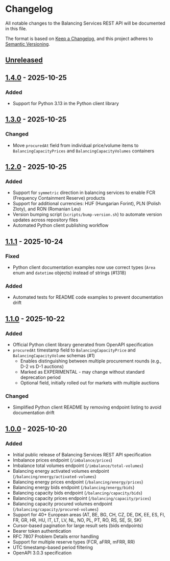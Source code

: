 # Changelog

All notable changes to the Balancing Services REST API will be documented in this file.

The format is based on [Keep a Changelog](https://keepachangelog.com/en/1.0.0/),
and this project adheres to [Semantic Versioning](https://semver.org/spec/v2.0.0.html).

## [Unreleased]

## [1.4.0] - 2025-10-25

### Added
- Support for Python 3.13 in the Python client library

## [1.3.0] - 2025-10-25

### Changed
- Move `procuredAt` field from individual price/volume items to `BalancingCapacityPrices` and `BalancingCapacityVolumes` containers

## [1.2.0] - 2025-10-25

### Added
- Support for `symmetric` direction in balancing services to enable FCR (Frequency Containment Reserve) products
- Support for additional currencies: HUF (Hungarian Forint), PLN (Polish Zloty), and RON (Romanian Leu)
- Version bumping script (`scripts/bump-version.sh`) to automate version updates across repository files
- Automated Python client publishing workflow

## [1.1.1] - 2025-10-24

### Fixed
- Python client documentation examples now use correct types (`Area` enum and `datetime` objects) instead of strings (#1318)

### Added
- Automated tests for README code examples to prevent documentation drift

## [1.1.0] - 2025-10-22

### Added
- Official Python client library generated from OpenAPI specification
- `procuredAt` timestamp field to `BalancingCapacityPrice` and `BalancingCapacityVolume` schemas (#1)
  - Enables distinguishing between multiple procurement rounds (e.g., D-2 vs D-1 auctions)
  - Marked as EXPERIMENTAL - may change without standard deprecation period
  - Optional field, initially rolled out for markets with multiple auctions

### Changed
- Simplified Python client README by removing endpoint listing to avoid documentation drift

## [1.0.0] - 2025-10-20

### Added
- Initial public release of Balancing Services REST API specification
- Imbalance prices endpoint (`/imbalance/prices`)
- Imbalance total volumes endpoint (`/imbalance/total-volumes`)
- Balancing energy activated volumes endpoint (`/balancing/energy/activated-volumes`)
- Balancing energy prices endpoint (`/balancing/energy/prices`)
- Balancing energy bids endpoint (`/balancing/energy/bids`)
- Balancing capacity bids endpoint (`/balancing/capacity/bids`)
- Balancing capacity prices endpoint (`/balancing/capacity/prices`)
- Balancing capacity procured volumes endpoint (`/balancing/capacity/procured-volumes`)
- Support for 40+ European areas (AT, BE, BG, CH, CZ, DE, DK, EE, ES, FI, FR, GR, HR, HU, IT, LT, LV, NL, NO, PL, PT, RO, RS, SE, SI, SK)
- Cursor-based pagination for large result sets (bids endpoints)
- Bearer token authentication
- RFC 7807 Problem Details error handling
- Support for multiple reserve types (FCR, aFRR, mFRR, RR)
- UTC timestamp-based period filtering
- OpenAPI 3.0.3 specification

[Unreleased]: https://github.com/balancing-services/rest-api/compare/v1.4.0...HEAD
[1.4.0]: https://github.com/balancing-services/rest-api/compare/v1.3.0...v1.4.0
[1.3.0]: https://github.com/balancing-services/rest-api/compare/v1.2.0...v1.3.0
[1.2.0]: https://github.com/balancing-services/rest-api/compare/v1.1.1...v1.2.0
[1.1.1]: https://github.com/balancing-services/rest-api/compare/v1.1.0...v1.1.1
[1.1.0]: https://github.com/balancing-services/rest-api/compare/v1.0.0...v1.1.0
[1.0.0]: https://github.com/balancing-services/rest-api/releases/tag/v1.0.0
